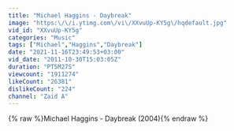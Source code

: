 ```yaml
---
title: "Michael Haggins - Daybreak"
image: "https:\/\/i.ytimg.com\/vi\/XXvuUp-KY5g\/hqdefault.jpg"
vid_id: "XXvuUp-KY5g"
categories: "Music"
tags: ["Michael","Haggins","Daybreak"]
date: "2021-11-16T23:49:53+03:00"
vid_date: "2011-10-30T15:03:05Z"
duration: "PT5M27S"
viewcount: "1911274"
likeCount: "26381"
dislikeCount: "224"
channel: "Zaid A"
---
```

{% raw %}Michael Haggins - Daybreak (2004){% endraw %}
